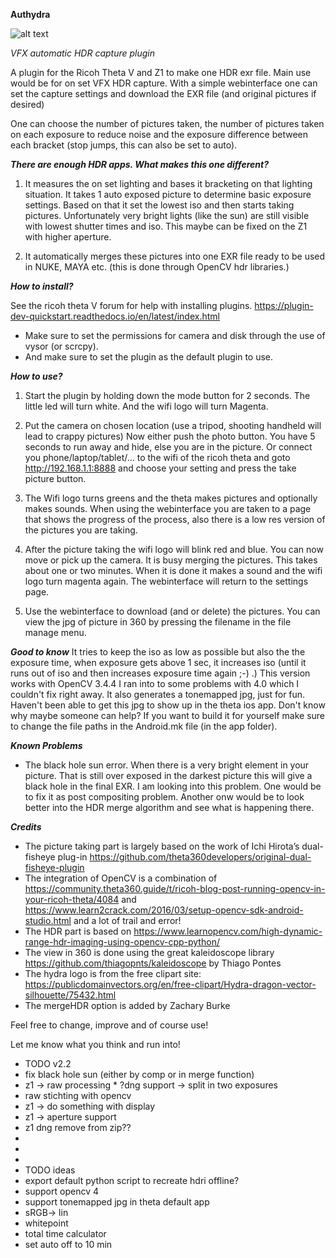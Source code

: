  

**Authydra**

![alt text](https://www.pngkit.com/png/full/433-4333979_hydra-dragon-vector-silhouette-public-domain-vectors-hydra.png)

*VFX automatic HDR capture plugin*


A plugin for the Ricoh Theta V and Z1 to make one HDR exr file. 
Main use would be for on set VFX HDR capture.
With a simple webinterface one can set the capture settings
and download the EXR file (and original pictures if desired)

One can choose the number of pictures taken,
the number of pictures taken on each exposure to reduce noise
and the exposure difference between each bracket (stop jumps, this can also be set to auto).


***There are enough HDR apps. What makes this one different?***

1) It measures the on set lighting and bases it bracketing on that lighting situation.
It takes 1 auto exposed picture to determine basic exposure settings.
Based on that it set the lowest iso and then starts taking pictures.
Unfortunately very bright lights (like the sun) are still visible with lowest shutter times and iso.
This maybe can be fixed on the Z1 with higher aperture.

2) It automatically merges these pictures into one EXR file ready to be used in NUKE, MAYA etc. (this is done through OpenCV hdr libraries.)

***How to install?***

See the ricoh theta V forum for help with installing plugins. 
https://plugin-dev-quickstart.readthedocs.io/en/latest/index.html
- Make sure to set the permissions for camera and disk through the use of vysor (or scrcpy).
- And make sure to set the plugin as the default plugin to use.

***How to use?***

1) Start the plugin by holding down the mode button for 2 seconds. The little led will turn white. And the wifi logo will turn Magenta.

2) Put the camera on chosen location (use a tripod, shooting handheld will lead to crappy pictures)
Now either push the photo button. You have 5 seconds to run away and hide, else you are in the picture.
Or connect you phone/laptop/tablet/... to the wifi of the ricoh theta and goto http://192.168.1.1:8888 and choose your setting and press the take picture button.

3) The Wifi logo turns greens and the theta makes pictures and optionally makes sounds.
When using the webinterface you are taken to a page that shows the progress of the process, also there is a low res version of the pictures you are taking.

4) After the picture taking the wifi logo will blink red and blue. You can now move or pick up the camera. It is busy merging the pictures.
This takes about one or two minutes. When it is done it makes a sound and the wifi logo turn magenta again. The webinterface will return to the settings page.

5) Use the webinterface to download (and or delete) the pictures. You can view the jpg of picture in 360 by pressing the filename in the file manage menu.


***Good to know***
It tries to keep the iso as low as possible but also the the exposure time, when exposure gets above 1 sec, it increases iso (until it runs out of iso and then increases exposure time again ;-)  .)
This version works with OpenCV 3.4.4 I ran into to some problems with 4.0 which I couldn't fix right away.
It also generates a tonemapped jpg, just for fun. Haven't been able to get this jpg to show up in the theta ios app. Don't know why maybe someone can help?
If you want to build it for yourself make sure to change the file paths in the Android.mk file (in the app folder).

***Known Problems***
- The black hole sun error. When there is a very bright element in your picture. That is still over exposed in the darkest picture this will give a black hole in the final EXR.
I am looking into this problem. One would be to fix it as post compositing problem. Another onw would be to look better into the HDR merge algorithm and see what is happening there.

***Credits***
- The picture taking part is largely based on the work of Ichi Hirota’s dual-fisheye plug-in <https://github.com/theta360developers/original-dual-fisheye-plugin>
- The integration of OpenCV is a combination of <https://community.theta360.guide/t/ricoh-blog-post-running-opencv-in-your-ricoh-theta/4084> and <https://www.learn2crack.com/2016/03/setup-opencv-sdk-android-studio.html> and a lot of trail and error!
- The HDR part is based on https://www.learnopencv.com/high-dynamic-range-hdr-imaging-using-opencv-cpp-python/
- The view in 360 is done using the great kaleidoscope library <https://github.com/thiagopnts/kaleidoscope> by Thiago Pontes
- The hydra logo is from the free clipart site: https://publicdomainvectors.org/en/free-clipart/Hydra-dragon-vector-silhouette/75432.html
- The mergeHDR option is added by Zachary Burke

Feel free to change, improve and of course use!

Let me know what you think and run into!


  * TODO v2.2
  * fix black hole sun (either by comp or in merge function)
  * z1 -> raw processing * ?dng support -> split in two exposures
  * raw stichting with opencv
  * z1 -> do something with display
  * z1 -> aperture support
  * z1 dng remove from zip??
  *
  *
  *
  * TODO ideas
  * export default python script to recreate hdri offline?
  * support opencv 4
  * support tonemapped jpg in theta default app
  * sRGB-> lin
  * whitepoint
  * total time calculator
  * set auto off to 10 min

 

 
